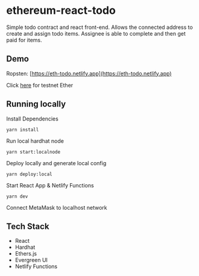 # ethereum-react-todo

Simple todo contract and react front-end. Allows the connected address to create and assign todo items. Assignee is able to complete and then get paid for items.

## Demo
Ropsten: [https://eth-todo.netlify.app](https://eth-todo.netlify.app)

Click [here](https://app.mycrypto.com/faucet) for testnet Ether

## Running locally
Install Dependencies
```console
yarn install
```

Run local hardhat node
```console
yarn start:localnode
```

Deploy locally and generate local config
```console
yarn deploy:local
```

Start React App & Netlify Functions
```console
yarn dev
```

Connect MetaMask to localhost network

## Tech Stack
* React
* Hardhat
* Ethers.js
* Evergreen UI
* Netlify Functions
